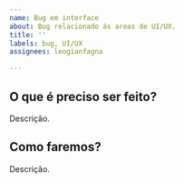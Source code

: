 ```yaml
---
name: Bug em interface
about: Bug relacionado ás areas de UI/UX.
title: ''
labels: bug, UI/UX
assignees: leogianfagna

---
```


## O que é preciso ser feito?
Descrição.

## Como faremos?
Descrição.

